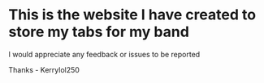 # This is the website I have created to store my tabs for my band
I would appreciate any feedback or issues to be reported

Thanks - Kerrylol250